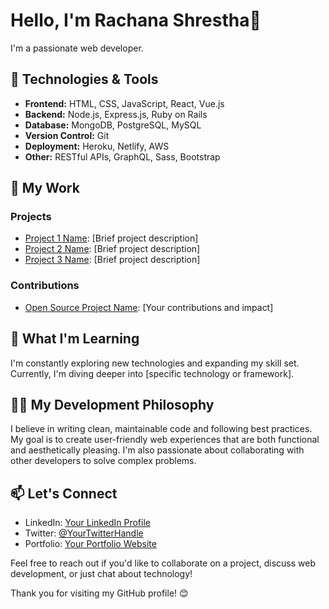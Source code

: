 # Hello, I'm Rachana Shrestha👋

I'm a passionate web developer.

## 🔧 Technologies & Tools

- **Frontend:** HTML, CSS, JavaScript, React, Vue.js
- **Backend:** Node.js, Express.js, Ruby on Rails
- **Database:** MongoDB, PostgreSQL, MySQL
- **Version Control:** Git
- **Deployment:** Heroku, Netlify, AWS
- **Other:** RESTful APIs, GraphQL, Sass, Bootstrap

## 💼 My Work

### Projects

- [Project 1 Name](link): [Brief project description]
- [Project 2 Name](link): [Brief project description]
- [Project 3 Name](link): [Brief project description]

### Contributions

- [Open Source Project Name](link): [Your contributions and impact]

## 🌱 What I'm Learning

I'm constantly exploring new technologies and expanding my skill set. Currently, I'm diving deeper into [specific technology or framework].

## 👨‍💻 My Development Philosophy

I believe in writing clean, maintainable code and following best practices. My goal is to create user-friendly web experiences that are both functional and aesthetically pleasing. I'm also passionate about collaborating with other developers to solve complex problems.

## 📫 Let's Connect

- LinkedIn: [Your LinkedIn Profile](link)
- Twitter: [@YourTwitterHandle](https://twitter.com/YourTwitterHandle)
- Portfolio: [Your Portfolio Website](link)

Feel free to reach out if you'd like to collaborate on a project, discuss web development, or just chat about technology!

Thank you for visiting my GitHub profile! 😊
